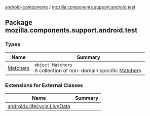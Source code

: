 [android-components](../index.md) / [mozilla.components.support.android.test](./index.md)

## Package mozilla.components.support.android.test

### Types

| Name | Summary |
|---|---|
| [Matchers](-matchers/index.md) | `object Matchers`<br>A collection of non-domain specific [Matcher](#)s. |

### Extensions for External Classes

| Name | Summary |
|---|---|
| [androidx.lifecycle.LiveData](androidx.lifecycle.-live-data/index.md) |  |
